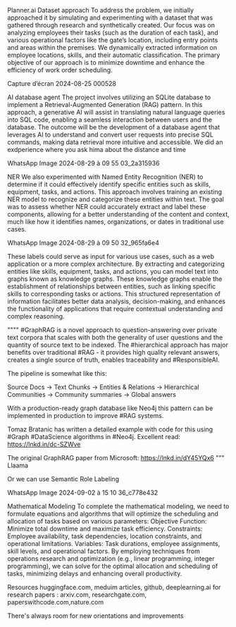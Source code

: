 Planner.ai
Dataset approach
To address the problem, we initially approached it by simulating and experimenting with a dataset that was gathered through research and synthetically created. Our focus was on analyzing employees their tasks (such as the duration of each task), and various operational factors like the gate’s location, including entry points and areas within the premises. We dynamically extracted information on employee locations, skills, and their automatic classification. The primary objective of our approach is to minimize downtime and enhance the efficiency of work order scheduling.

Capture d’écran 2024-08-25 000528

AI database agent
The project involves utilizing an SQLite database to implement a Retrieval-Augmented Generation (RAG) pattern. In this approach, a generative AI will assist in translating natural language queries into SQL code, enabling a seamless interaction between users and the database. The outcome will be the development of a database agent that leverages AI to understand and convert user requests into precise SQL commands, making data retrieval more intuitive and accessible. We did an exdperience where you ask hima about the distance and time

WhatsApp Image 2024-08-29 à 09 55 03_2a315936

NER
We also experimented with Named Entity Recognition (NER) to determine if it could effectively identify specific entities such as skills, equipment, tasks, and actions. This approach involves training an existing NER model to recognize and categorize these entities within text. The goal was to assess whether NER could accurately extract and label these components, allowing for a better understanding of the content and context, much like how it identifies names, organizations, or dates in traditional use cases.

WhatsApp Image 2024-08-29 à 09 50 32_965fa6e4

These labels could serve as input for various use cases, such as a web application or a more complex architecture. By extracting and categorizing entities like skills, equipment, tasks, and actions, you can model text into graphs known as knowledge graphs. These knowledge graphs enable the establishment of relationships between entities, such as linking specific skills to corresponding tasks or actions. This structured representation of information facilitates better data analysis, decision-making, and enhances the functionality of applications that require contextual understanding and complex reasoning.

"""" #GraphRAG is a novel approach to question-answering over private text corpora that scales with both the generality of user questions and the quantity of source text to be indexed. The #hierarchical approach has major benefits over traditional #RAG - it provides high quality relevant answers, creates a single source of truth, enables traceability and #ResponsibleAI.

The pipeline is somewhat like this:

Source Docs -> Text Chunks -> Entities & Relations -> Hierarchical Communities -> Community summaries -> Global answers

With a production-ready graph database like Neo4j this pattern can be implemented in production to improve #RAG systems.

Tomaz Bratanic has written a detailed example with code for this using #Graph #DataScience algorithms in #Neo4j. Excellent read: https://lnkd.in/dc-SZWve

The original GraphRAG paper from Microsoft: https://lnkd.in/dY45YQx6 """ Llaama

Or we can use Semantic Role Labeling

WhatsApp Image 2024-09-02 à 15 10 36_c778e432

Mathematical Modeling
To complete the mathematical modeling, we need to formulate equations and algorithms that will optimize the scheduling and allocation of tasks based on various parameters: Objective Function: Minimize total downtime and maximize task efficiency. Constraints: Employee availability, task dependencies, location constraints, and operational limitations. Variables: Task durations, employee assignments, skill levels, and operational factors. By employing techniques from operations research and optimization (e.g., linear programming, integer programming), we can solve for the optimal allocation and scheduling of tasks, minimizing delays and enhancing overall productivity.

Resources
huggingface.com, meduim articles, github, deeplearning.ai for research papers : arxiv.com, researchgate.com, paperswithcode.com,nature.com

There's always room for new orientations and improvements
